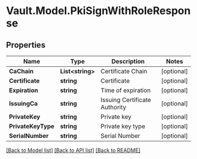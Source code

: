 # Vault.Model.PkiSignWithRoleResponse

## Properties

Name | Type | Description | Notes
------------ | ------------- | ------------- | -------------
**CaChain** | **List&lt;string&gt;** | Certificate Chain | [optional] 
**Certificate** | **string** | Certificate | [optional] 
**Expiration** | **string** | Time of expiration | [optional] 
**IssuingCa** | **string** | Issuing Certificate Authority | [optional] 
**PrivateKey** | **string** | Private key | [optional] 
**PrivateKeyType** | **string** | Private key type | [optional] 
**SerialNumber** | **string** | Serial Number | [optional] 

[[Back to Model list]](../README.md#documentation-for-models) [[Back to API list]](../README.md#documentation-for-api-endpoints) [[Back to README]](../README.md)

